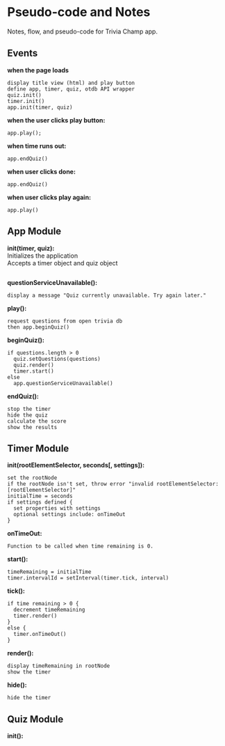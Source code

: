 # Pseudo-code and Notes
Notes, flow, and pseudo-code for Trivia Champ app.

## Events
**when the page loads**
  ```
  display title view (html) and play button
  define app, timer, quiz, otdb API wrapper
  quiz.init()
  timer.init()
  app.init(timer, quiz)
  ```

**when the user clicks play button:**
  ```
  app.play();
  ```

**when time runs out:**
  ```
  app.endQuiz()
  ```

**when user clicks done:**
  ```
  app.endQuiz()
  ```

**when user clicks play again:**
  ```
  app.play()
  ```

## App Module
**init(timer, quiz):**  
  Initializes the application  
  Accepts a timer object and quiz object 
  ```
  ```
**questionServiceUnavailable():**
  ```
  display a message "Quiz currently unavailable. Try again later."
  ```
  
**play():**
  ```
  request questions from open trivia db
  then app.beginQuiz()
  ```

**beginQuiz():**
  ```
  if questions.length > 0
    quiz.setQuestions(questions)
    quiz.render()
    timer.start()
  else
    app.questionServiceUnavailable()
  ```

**endQuiz():**
  ```
  stop the timer
  hide the quiz
  calculate the score
  show the results
  ```
  
## Timer Module
**init(rootElementSelector, seconds[, settings]):**
  ```
  set the rootNode
  if the rootNode isn't set, throw error "invalid rootElementSelector: [rootElementSelector]"
  initialTime = seconds
  if settings defined {
    set properties with settings
    optional settings include: onTimeOut
  }
  ```
**onTimeOut:**  
  ```
  Function to be called when time remaining is 0.
  ```

**start():**
  ```
  timeRemaining = initialTime
  timer.intervalId = setInterval(timer.tick, interval)
  ```
  
**tick():**
  ```
  if time remaining > 0 {
    decrement timeRemaining
    timer.render()
  }
  else {
    timer.onTimeOut()
  }
  ```
  
**render():**
  ```
  display timeRemaining in rootNode
  show the timer
  ```

**hide():**
  ```
  hide the timer
  ```
## Quiz Module
**init():**
  ```
  ```